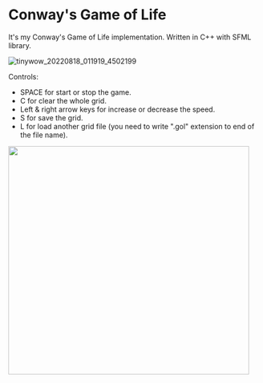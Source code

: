 # Conway's Game of Life
It's my Conway's Game of Life implementation.
Written in C++ with SFML library.

![tinywow_20220818_011919_4502199](https://user-images.githubusercontent.com/63372647/185256834-983261d8-709d-4d30-a382-be88c10ce70b.gif)

Controls:
   - SPACE for start or stop the game.
   - C for clear the whole grid.
   - Left & right arrow keys for increase or decrease the speed.
   - S for save the grid.
   - L for load another grid file (you need to write ".gol" extension to end of the file name).
   
<img src="https://giphy.com/gifs/85NDN9Rc0WUWzCPYaK/giphy.gif" width="480" height="455" />
